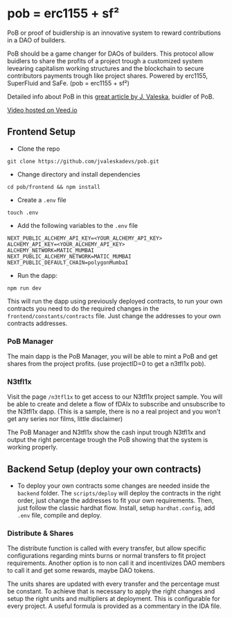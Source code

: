 # pob = erc1155 + sf²
PoB or proof of buidlership is an innovative system to reward contributions in a DAO of builders.

PoB should be a game changer for DAOs of builders. This protocol allow buidlers to share the profits of a project trough a customized system levearing capitalism working structures and the blockchain to secure contributors payments trough like project shares. Powered by erc1155, SuperFluid and SaFe. (pob = erc1155 + sf²)

Detailed info about PoB in this [great article by J. Valeska](https://eggplant-crowley-6f3.notion.site/pob-erc1155-sf-92cbb546e24144fa94d6805bdc62c0db), buidler of PoB.

[Video hosted on Veed.io](https://www.veed.io/view/8e1aace2-b7cd-430a-9eae-649f58c288df?panel=share)

## Frontend Setup

- Clone the repo
```
git clone https://github.com/jvaleskadevs/pob.git
```
- Change directory and install dependencies
```
cd pob/frontend && npm install
```
- Create a `.env` file
```
touch .env
```
- Add the following variables to the `.env` file
```
NEXT_PUBLIC_ALCHEMY_API_KEY=<YOUR_ALCHEMY_API_KEY>
ALCHEMY_API_KEY=<YOUR_ALCHEMY_API_KEY>
ALCHEMY_NETWORK=MATIC_MUMBAI
NEXT_PUBLIC_ALCHEMY_NETWORK=MATIC_MUMBAI
NEXT_PUBLIC_DEFAULT_CHAIN=polygonMumbaI
```
- Run the dapp:
```
npm run dev
```

This will run the dapp using previously deployed contracts, to run your own contracts you need to do the required changes in the `frontend/constants/contracts` file. Just change the addresses to your own contracts addresses.

### PoB Manager
The main dapp is the PoB Manager, you will be able to mint a PoB and get shares from the project profits. (use projectID=0 to get a n3tfl1x pob).

### N3tfl1x
Visit the page `/n3tfl1x` to get access to our N3tfl1x project sample. You will be able to create and delete a flow of fDAIx to subscribe and unsubscribe to the N3tfl1x dapp. (This is a sample, there is no a real project and you won't get any series nor films, little disclaimer)

The PoB Manager and N3tfl1x show the cash input trough N3tfl1x and output the right percentage trough the PoB showing that the system is working properly.


## Backend Setup (deploy your own contracts)

- To deploy your own contracts some changes are needed inside the `backend` folder. The `scripts/deploy` will deploy the contracts in the right order, just change the addresses to fit your own requirements. Then, just follow the classic hardhat flow. Install, setup `hardhat.config`, add `.env` file, compile and deploy.

### Distribute & Shares

The distribute function is called with every transfer, but allow specific configurations regarding mints burns or normal transfers to fit project requirements. Another option is to non call it and incentivizes DAO members to call it and get some rewards, maybe DAO tokens.

The units shares are updated with every transfer and the percentage must be constant. To achieve that is necessary to apply the right changes and setup the right units and multipliers at deployment. This is configurable for every project. A useful formula is provided as a commentary in the IDA file.



